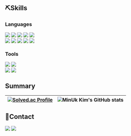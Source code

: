 ## ⛏️Skills
<div>
  
  ### Languages
  <a target="_blank"><img src="https://img.shields.io/badge/C-234374?style=flat&logo=C&logoColor=608BC2"/></a>
  <a target="_blank"><img src="https://img.shields.io/badge/C%23-390091?style=flat&logo=C sharp&logoColor=A179DC"/></a>
  <a target="_blank"><img src="https://img.shields.io/badge/C%2B%2B-234374?style=flat&logo=C%2B%2B&logoColor=608BC2"/></a>
  <a target="_blank"><img src="https://img.shields.io/badge/Python-00A1FB?style=flat&logo=Python&logoColor=FCD203"/></a>
  <a target="_blank"><img src="https://img.shields.io/badge/Java-E92B2C?style=flat&logo=Java&logoColor=234374"/></a>
  <br>
  <a target="_blank"><img src="https://img.shields.io/badge/Ruby-FFFFFF?style=flat&logo=Ruby&logoColor=EF0E13"/></a>
  <a target="_blank"><img src="https://img.shields.io/badge/Html5-FFFFFF?style=flat&logo=HTML5&logoColor=E74D29"/></a>
  <a target="_blank"><img src="https://img.shields.io/badge/CSS-FFFFFF?style=flat&logo=CSS3&logoColor=264DE4"/></a>
  <a target="_blank"><img src="https://img.shields.io/badge/JavaScript-FBD601?style=flat&logo=JavaScript&logoColor=F58233"/></a>
  <a target="_blank"><img src="https://img.shields.io/badge/Kotlin-FF6492?style=flat&logo=Kotlin&logoColor=8955F2"/></a>

  ### Tools
  <a target="_blank"><img src="https://img.shields.io/badge/Unity-000000?style=for-the-badge&logo=Unity&logoColor=FFFFFF"/></a>
  <a target="_blank"><img src="https://img.shields.io/badge/Unreal-000000?style=for-the-badge&logo=Unreal Engine&logoColor=FFFFFF"/></a>
  <br>
  <a target="_blank"><img src="https://img.shields.io/badge/MySQL-00618A?style=for-the-badge&logo=MySQL&logoColor=E48E00"/></a>
  <a target="_blank"><img src="https://img.shields.io/badge/AWS-252F3E?style=for-the-badge&logo=Amazon AWS&logoColor=FF9900"/></a>
</div>

## Summary
| [![Solved.ac Profile](http://mazassumnida.wtf/api/v2/generate_badge?boj=esther78944)](https://solved.ac/esther78944/) | ![MinUk Kim's GitHub stats](https://github-readme-stats.vercel.app/api?username=TEN3T&show_icons=true&theme=tokyonight) |
| ------------------------------------------------------------------------------------------------------------------------- | --------------------------------------------------------------------------------------------------------------- |


## 📱Contact
<div>
  <a href="mailto:esther78944@gmail.com" target="_blank"><img src="https://img.shields.io/badge/Gmail-EA4235?style=flat-square&logo=Gmail&logoColor=FFFFFF"/></a>
  <a href="https://blog.naver.com/esther78944" target="_blank"><img src="https://img.shields.io/badge/blog-03E463?style=flat-square&logo=Naver&logoColor=FFFFFF"/></a>
</div>
